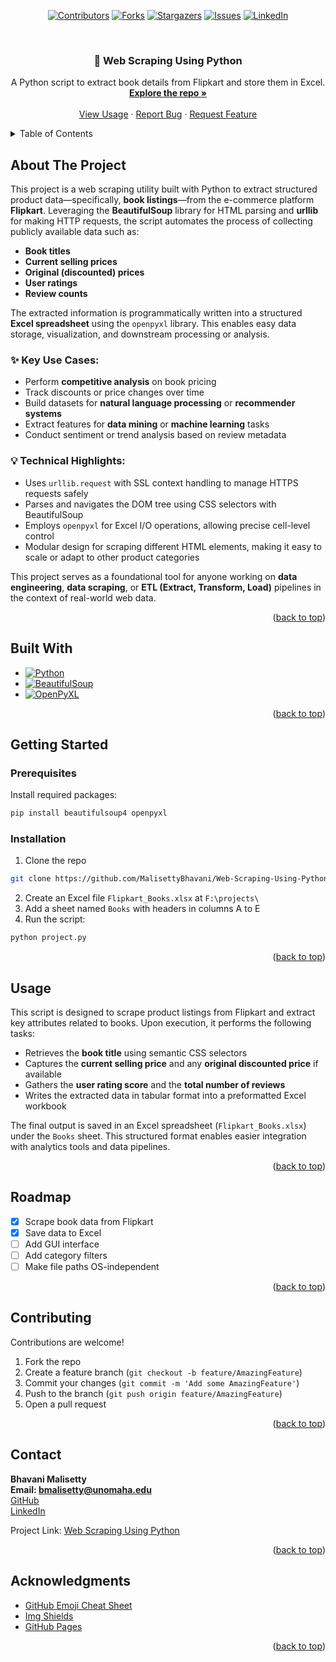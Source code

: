 <!-- Improved compatibility of back to top link -->
<a id="readme-top"></a>
<div align="center">

<!-- PROJECT SHIELDS -->
[![Contributors][contributors-shield]][contributors-url]
[![Forks][forks-shield]][forks-url]
[![Stargazers][stars-shield]][stars-url]
[![Issues][issues-shield]][issues-url]
[![LinkedIn][linkedin-shield]][linkedin-url]
</div>

<!-- PROJECT LOGO -->
<br />
<div align="center">
  <h3 align="center">📘 Web Scraping Using Python</h3>

  <p align="center">
    A Python script to extract book details from Flipkart and store them in Excel.
    <br />
    <a href="https://github.com/MalisettyBhavani/Web-Scraping-Using-Python"><strong>Explore the repo »</strong></a>
    <br />
    <br />
    <a href="#usage">View Usage</a>
    ·
    <a href="https://github.com/MalisettyBhavani/Web-Scraping-Using-Python/issues">Report Bug</a>
    ·
    <a href="https://github.com/MalisettyBhavani/Web-Scraping-Using-Python/issues">Request Feature</a>
  </p>
</div>

<!-- TABLE OF CONTENTS -->
<details>
  <summary>Table of Contents</summary>
  <ol>
    <li><a href="#about-the-project">About The Project</a></li>
    <li><a href="#built-with">Built With</a></li>
    <li><a href="#getting-started">Getting Started</a></li>
    <li><a href="#usage">Usage</a></li>
    <li><a href="#roadmap">Roadmap</a></li>
    <li><a href="#contributing">Contributing</a></li>
    <li><a href="#contact">Contact</a></li>
    <li><a href="#acknowledgments">Acknowledgments</a></li>
  </ol>
</details>

<!-- ABOUT THE PROJECT -->
## About The Project

This project is a web scraping utility built with Python to extract structured product data—specifically, **book listings**—from the e-commerce platform **Flipkart**. Leveraging the **BeautifulSoup** library for HTML parsing and **urllib** for making HTTP requests, the script automates the process of collecting publicly available data such as:

- **Book titles**
- **Current selling prices**
- **Original (discounted) prices**
- **User ratings**
- **Review counts**

The extracted information is programmatically written into a structured **Excel spreadsheet** using the `openpyxl` library. This enables easy data storage, visualization, and downstream processing or analysis.

### ✨ Key Use Cases:
- Perform **competitive analysis** on book pricing
- Track discounts or price changes over time
- Build datasets for **natural language processing** or **recommender systems**
- Extract features for **data mining** or **machine learning** tasks
- Conduct sentiment or trend analysis based on review metadata

### 💡 Technical Highlights:
- Uses `urllib.request` with SSL context handling to manage HTTPS requests safely
- Parses and navigates the DOM tree using CSS selectors with BeautifulSoup
- Employs `openpyxl` for Excel I/O operations, allowing precise cell-level control
- Modular design for scraping different HTML elements, making it easy to scale or adapt to other product categories

This project serves as a foundational tool for anyone working on **data engineering**, **data scraping**, or **ETL (Extract, Transform, Load)** pipelines in the context of real-world web data.

<p align="right">(<a href="#readme-top">back to top</a>)</p>

## Built With

* [![Python][Python-badge]][Python-url]
* [![BeautifulSoup][BS-badge]][BS-url]
* [![OpenPyXL][OpenPyXL-badge]][OpenPyXL-url]

<p align="right">(<a href="#readme-top">back to top</a>)</p>

<!-- GETTING STARTED -->
## Getting Started

### Prerequisites

Install required packages:
```sh
pip install beautifulsoup4 openpyxl
```

### Installation

1. Clone the repo
```sh
git clone https://github.com/MalisettyBhavani/Web-Scraping-Using-Python.git
```
2. Create an Excel file `Flipkart_Books.xlsx` at `F:\projects\`
3. Add a sheet named `Books` with headers in columns A to E
4. Run the script:
```sh
python project.py
```

<p align="right">(<a href="#readme-top">back to top</a>)</p>

<!-- USAGE EXAMPLES -->
## Usage

This script is designed to scrape product listings from Flipkart and extract key attributes related to books. Upon execution, it performs the following tasks:

- Retrieves the **book title** using semantic CSS selectors
- Captures the **current selling price** and any **original discounted price** if available
- Gathers the **user rating score** and the **total number of reviews**
- Writes the extracted data in tabular format into a preformatted Excel workbook

The final output is saved in an Excel spreadsheet (`Flipkart_Books.xlsx`) under the `Books` sheet. This structured format enables easier integration with analytics tools and data pipelines.

<p align="right">(<a href="#readme-top">back to top</a>)</p>

<!-- ROADMAP -->
## Roadmap

- [x] Scrape book data from Flipkart
- [x] Save data to Excel
- [ ] Add GUI interface
- [ ] Add category filters
- [ ] Make file paths OS-independent

<p align="right">(<a href="#readme-top">back to top</a>)</p>

<!-- CONTRIBUTING -->
## Contributing

Contributions are welcome!
1. Fork the repo
2. Create a feature branch (`git checkout -b feature/AmazingFeature`)
3. Commit your changes (`git commit -m 'Add some AmazingFeature'`)
4. Push to the branch (`git push origin feature/AmazingFeature`)
5. Open a pull request

<p align="right">(<a href="#readme-top">back to top</a>)</p>

<!-- CONTACT -->
## Contact

**Bhavani Malisetty**  
**Email: bmalisetty@unomaha.edu**  
[GitHub](https://github.com/MalisettyBhavani)  
[LinkedIn](https://linkedin.com/in/malisettybhavani)

Project Link: [Web Scraping Using Python](https://github.com/MalisettyBhavani/Web-Scraping-Using-Python)

<p align="right">(<a href="#readme-top">back to top</a>)</p>

<!-- ACKNOWLEDGMENTS -->
## Acknowledgments

* [GitHub Emoji Cheat Sheet](https://www.webpagefx.com/tools/emoji-cheat-sheet)
* [Img Shields](https://shields.io)
* [GitHub Pages](https://pages.github.com)

<p align="right">(<a href="#readme-top">back to top</a>)</p>

<!-- MARKDOWN LINKS & IMAGES -->
[contributors-shield]: https://img.shields.io/github/contributors/MalisettyBhavani/Web-Scraping-Using-Python.svg?style=for-the-badge
[contributors-url]: https://github.com/MalisettyBhavani/Web-Scraping-Using-Python/graphs/contributors
[forks-shield]: https://img.shields.io/github/forks/MalisettyBhavani/Web-Scraping-Using-Python.svg?style=for-the-badge
[forks-url]: https://github.com/MalisettyBhavani/Web-Scraping-Using-Python/network/members
[stars-shield]: https://img.shields.io/github/stars/MalisettyBhavani/Web-Scraping-Using-Python.svg?style=for-the-badge
[stars-url]: https://github.com/MalisettyBhavani/Web-Scraping-Using-Python/stargazers
[issues-shield]: https://img.shields.io/github/issues/MalisettyBhavani/Web-Scraping-Using-Python.svg?style=for-the-badge
[issues-url]: https://github.com/MalisettyBhavani/Web-Scraping-Using-Python/issues
[Python-badge]: https://img.shields.io/badge/Python-3776AB?style=for-the-badge&logo=python&logoColor=white
[Python-url]: https://www.python.org/
[BS-badge]: https://img.shields.io/badge/BeautifulSoup-4B0082?style=for-the-badge
[BS-url]: https://pypi.org/project/beautifulsoup4/
[OpenPyXL-badge]: https://img.shields.io/badge/OpenPyXL-1D6F42?style=for-the-badge
[OpenPyXL-url]: https://openpyxl.readthedocs.io/
[linkedin-shield]: https://img.shields.io/badge/-LinkedIn-black.svg?style=for-the-badge&logo=linkedin&colorB=555
[linkedin-url]: https://www.linkedin.com/in/bhavani-malisetty/
